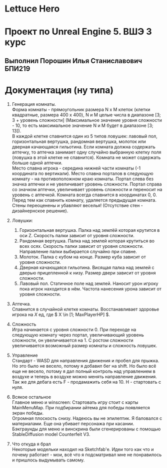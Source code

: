 # Lettuce Hero

# Проект по Unreal Engine 5. ВШЭ 3 курс

## Выполнил Порошин Илья Станиславович БПИ219

# Документация (ну типа)

1) Генерация комнаты.\
Форма комнаты - прямоугольник размера N x M клеток (клетки квадратные, размера 400 x 400), N и M целые числа в диапазоне [3; 3 + уровень сложности] (Максимальное значение уровня сложности - 10, то есть максимальное значение N и M будет в диапазоне [3; 13]).\
В каждой клетке спавнится один из 5 типов ловушек: лавовый пол, горизонтальная вертушка, рандомная вертушка, молоток или дверная качающаяся гильотина. Если комната должна содержать аптечку, то аптечка занимает одну случайно выбранную клетку поля (ловушка в этой клетке не спавнится). Комната не может содержать больше одной аптечки.\
Место спавна игрока - середина нижней части комнаты (-1 координата по вертикали). Место спавна порталов в следующую комнату - на противоположном краю комнаты. Портал слева без значка аптечки и не увеличивает уровень сложности. Портал справа со значком аптечки, увеличивает уровень сложности и переносит на уровень с аптечкой.
Комната всегда спавнится в координатах 0, 0. Перед тем как спавнить комнату, удаляется предыдущая комната.
Стены переоценены и убавляют веселья! (Отсутствие стен - дизайнернское решение).

2) Ловушки:
    1) Горизонтальная вертушка. Палка над землёй которая крутится в оси Z. Скорость палки зависит от уровня сложности.
    2) Рандомная вертушка. Палка над землей которая крутиться во всех осях. Скорость палки зависит от уровня сложности. Направление палки выбирается случайно при спавне.
    3) Молоток. Палка с кубом на конце. Размер куба зависит от уровня сложности.
    4) Дверная качающаяся гильотина. Висящая палка над землей с дверью прицепленной к низу. Размер двери зависит от уровня сложности.
    5) Лавовый пол. Статичное поле над землей. Наносит урон игроку пока игрок находится в нём. Частота нанесения урона зависит от уровня сложности.
3) Аптечка.\
Спавнится в случайной клетке комнаты. Восстанавливает здоровье игрока на $X$ ед, где $ X \in [1; MaxPlayerHP] $.

4) Сложность\
Игра начинается с уровня сложности 0.
При переходе на следующую комнату через портал, увеличивающий уровень сложности, он увеличивается на 1.
С ростом сложности увеличивается возможный размер комнаты и сложность ловушек.

5) Управление\
Стандарт - WASD для направления движения и пробел для прыжка.
Но это было не весело, потому я добавил бег на shift.
Но было всё еще не весело, потому я дал полный контроль над управлением в воздухе и теперь в воздухе можно менять направление движения.
Так же для дебага есть F - продамажить себя на 10. H - стартовать с нуля.

6) Всякое остальное\
Главное меню и winscreen: Стартовать игру стоит с карты MainMenuMap. При подбирании айтема для победы появляется экран победы.\
Огромная плоскость снизу. Надеюсь вы не эпилептик. Я баловался с материалами. Еще она убивает персонажа при касании.\
Бэкграунды для меню и винскрина были сгенерированы с помощью StableDiffusion model Counterfeit V3.

7) Что откуда я брал\
Некоторые модельки находил на Sketchfab'е. Идеи того как что и почему работает - мои, всё что я подсматривал мне не понравилось и пришлось выдумывать самому.
